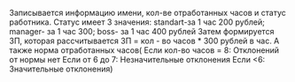 Записывается информацию имени, кол-ве отработанных часов и статус работника.
Статус имеет 3 значения: standart-за 1 час 200 рублей; manager- за 1 час 300; boss- за 1 час 400 рублей
Затем формируется ЗП, которая рассчитывается ЗП = кол - во часов * 300 рублей в час. 
А также норма отработанных часов(
Если кол-во часов = 8: Отклонений от нормы нет 
Если от 6 до 7: Незначительные отклонения
Если <6: Значительные отклонения)
